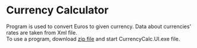 # Currency Calculator
Program is used to convert Euros to given currency. 
Data about currencies' rates are taken from Xml file.  
To use a program, download [zip file](bin/publish.zip) and start CurrencyCalc.UI.exe file.
